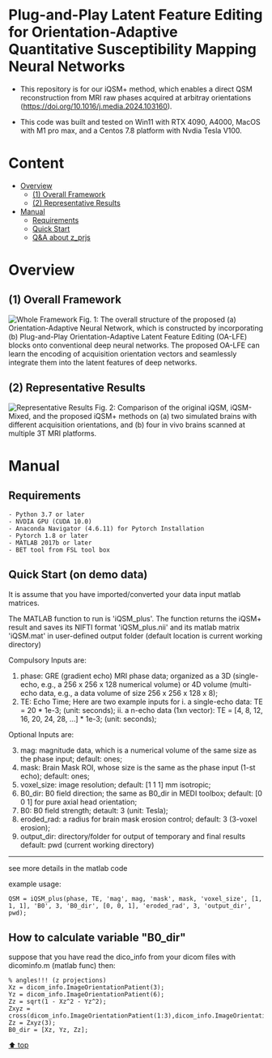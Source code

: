 # Plug-and-Play Latent Feature Editing for Orientation-Adaptive Quantitative Susceptibility Mapping Neural Networks

- This repository is for our iQSM+ method, which enables a direct QSM reconstruction from MRI raw phases acquired at arbitray orientations (https://doi.org/10.1016/j.media.2024.103160). 

* This code was built and tested on Win11 with RTX 4090, A4000, MacOS with M1 pro max, and a Centos 7.8 platform with Nvdia Tesla V100. 

# Content

- [ Overview](#head1)
  - [(1) Overall Framework](#head2)
  - [(2) Representative Results](#head3)
- [ Manual](#head4)
  - [Requirements](#head5)
  - [Quick Start](#head6)
  - [Q&A about z_prjs](#head6)

# <span id="head1"> Overview </span>

## <span id="head2">(1) Overall Framework </span>

![Whole Framework](https://github.com/sunhongfu/deepMRI/blob/master/iQSM_Plus/figs/fig1.png)
Fig. 1: The overall structure of the proposed (a) Orientation-Adaptive Neural Network, which is constructed by incorporating (b) Plug-and-Play Orientation-Adaptive Latent Feature Editing (OA-LFE) blocks onto conventional deep neural networks. The proposed OA-LFE can learn the encoding of acquisition orientation vectors and seamlessly integrate them into the latent features of deep networks.

## <span id="head3">(2) Representative Results </span>

![Representative Results](https://github.com/sunhongfu/deepMRI/blob/master/iQSM_Plus/figs/fig3.png)
Fig. 2: Comparison of the original iQSM, iQSM-Mixed, and the proposed iQSM+ methods on (a) two simulated brains with different acquisition orientations, and (b) four in vivo brains scanned at multiple 3T MRI platforms. 

# <span id="head4"> Manual </span>

## <span id="head5"> Requirements </span>

    - Python 3.7 or later
    - NVDIA GPU (CUDA 10.0)
    - Anaconda Navigator (4.6.11) for Pytorch Installation
    - Pytorch 1.8 or later
    - MATLAB 2017b or later
    - BET tool from FSL tool box

## <span id="head6"> Quick Start (on demo data) </span>

It is assume that you have imported/converted your data input matlab matrices. 

The MATLAB function to run is 'iQSM_plus'. The function returns the iQSM+ result and saves its NIFTI format 'iQSM_plus.nii' and its matlab matrix 'iQSM.mat' in user-defined output folder (default location is current working directory)

Compulsory Inputs are:

1. phase: GRE (gradient echo) MRI phase data;
organized as a 3D (single-echo, e.g., a 256 x 256 x 128 numerical volume)
or 4D volume (multi-echo data,  e.g., a data volume of size 256 x 256 x 128 x 8);
2. TE: Echo Time; Here are two example inputs for
  i. a single-echo data: TE = 20 * 1e-3; (unit: seconds);
  ii. a n-echo data (1xn vector): TE = [4, 8, 12, 16, 20, 24, 28, ...] * 1e-3; (unit: seconds);

Optional Inputs are:

3. mag: magnitude data, which is a numerical volume of the same size as the
   phase input; default: ones;
4. mask: Brain Mask ROI, whose size is the same as the phase input (1-st
   echo); default: ones;
5. voxel_size: image resolution; default: [1 1 1] mm isotropic;
6. B0_dir: B0 field direction; the same as B0_dir in MEDI toolbox;
   default: [0 0 1] for pure axial head orientation;
7. B0: B0 field strength; detault: 3 (unit: Tesla);
8. eroded_rad: a radius for brain mask erosion control;
   default: 3 (3-voxel erosion);
9. output_dir: directory/folder for output of temporary and final results
   default: pwd (current working directory)
********************************

see more details in the matlab code

example usage:
```
QSM = iQSM_plus(phase, TE, 'mag', mag, 'mask', mask, 'voxel_size', [1, 1, 1], 'B0', 3, 'B0_dir', [0, 0, 1], 'eroded_rad', 3, 'output_dir', pwd);

```

## <span id="head7"> How to calculate variable "B0_dir" </span>

suppose that you have read the dico_info from your dicom files with dicominfo.m (matlab func)
then:

```
% angles!!! (z projections)
Xz = dicom_info.ImageOrientationPatient(3);
Yz = dicom_info.ImageOrientationPatient(6);
Zz = sqrt(1 - Xz^2 - Yz^2);
Zxyz = cross(dicom_info.ImageOrientationPatient(1:3),dicom_info.ImageOrientationPatient(4:6));
Zz = Zxyz(3);
B0_dir = [Xz, Yz, Zz];
```


[⬆ top](#readme)
